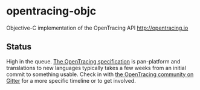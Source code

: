 # opentracing-objc
Objective-C implementation of the OpenTracing API http://opentracing.io

## Status

High in the queue. [The OpenTracing specification](http://opentracing.io/spec/) is pan-platform and translations to new languages typically takes a few weeks from an initial commit to something usable. Check in with [the OpenTracing community on Gitter](https://gitter.im/opentracing/public) for a more specific timeline or to get involved.
